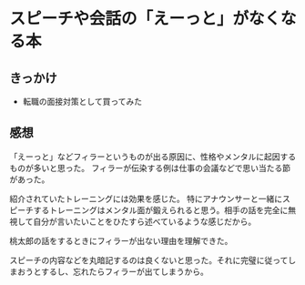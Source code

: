 # スピーチや会話の「えーっと」がなくなる本

## きっかけ

* 転職の面接対策として買ってみた


## 感想

「えーっと」などフィラーというものが出る原因に、性格やメンタルに起因するものが多いと思った。
フィラーが伝染する例は仕事の会議などで思い当たる節があった。

紹介されていたトレーニングには効果を感じた。
特にアナウンサーと一緒にスピーチするトレーニングはメンタル面が鍛えられると思う。相手の話を完全に無視して自分が言いたいことをひたすら述べているような感じだから。

桃太郎の話をするときにフィラーが出ない理由を理解できた。

スピーチの内容などを丸暗記するのは良くないと思った。それに完璧に従ってしまおうとするし、忘れたらフィラーが出てしまうから。


